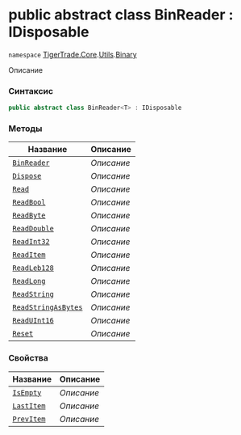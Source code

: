 
# public abstract class BinReader<T> : IDisposable
`namespace` [TigerTrade.Core](../../../TigerTrade.Core.md).[Utils](../../../TigerTrade.Core/Utils.md).[Binary](../../../TigerTrade.Core/Utils/Binary.md)



Описание

### Синтаксис
```csharp
public abstract class BinReader<T> : IDisposable
```


### Методы
| Название | Описание |
| --- | --- |
| [`BinReader`](./BinReader1.cs/Методы/BinReader.md) | *Описание* |
| [`Dispose`](./BinReader1.cs/Методы/Dispose.md) | *Описание* |
| [`Read`](./BinReader1.cs/Методы/Read.md) | *Описание* |
| [`ReadBool`](./BinReader1.cs/Методы/ReadBool.md) | *Описание* |
| [`ReadByte`](./BinReader1.cs/Методы/ReadByte.md) | *Описание* |
| [`ReadDouble`](./BinReader1.cs/Методы/ReadDouble.md) | *Описание* |
| [`ReadInt32`](./BinReader1.cs/Методы/ReadInt32.md) | *Описание* |
| [`ReadItem`](./BinReader1.cs/Методы/ReadItem.md) | *Описание* |
| [`ReadLeb128`](./BinReader1.cs/Методы/ReadLeb128.md) | *Описание* |
| [`ReadLong`](./BinReader1.cs/Методы/ReadLong.md) | *Описание* |
| [`ReadString`](./BinReader1.cs/Методы/ReadString.md) | *Описание* |
| [`ReadStringAsBytes`](./BinReader1.cs/Методы/ReadStringAsBytes.md) | *Описание* |
| [`ReadUInt16`](./BinReader1.cs/Методы/ReadUInt16.md) | *Описание* |
| [`Reset`](./BinReader1.cs/Методы/Reset.md) | *Описание* |

### Свойства
| Название | Описание |
| --- | --- |
| [`IsEmpty`](./BinReader1.cs/Свойства/IsEmpty.md) | *Описание* |
| [`LastItem`](./BinReader1.cs/Свойства/LastItem.md) | *Описание* |
| [`PrevItem`](./BinReader1.cs/Свойства/PrevItem.md) | *Описание* |



